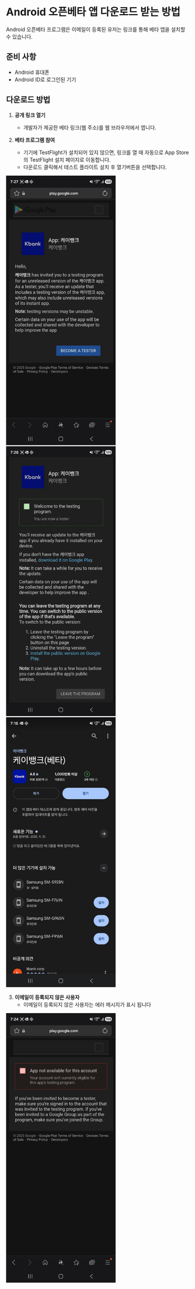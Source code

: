 # Android 오픈베타 앱 다운로드 받는 방법

Android 오픈베타 프로그램은 이메일이 등록된 유저는 링크를 통해  베타 앱을 설치할 수 있습니다.

## 준비 사항
- Android 휴대폰 
- Android ID로 로그인된 기기

## 다운로드 방법

1. **공개 링크 열기**
   - 개발자가 제공한 베타 링크(웹 주소)를 웹 브라우저에서 엽니다.

2. **베타 프로그램 참여**
   - 기기에 TestFlight가 설치되어 있지 않으면, 링크를 열 때 자동으로 App Store의 TestFlight 설치 페이지로 이동합니다.
   - 다운로드 클릭해서 테스트 플라이트 설치 후 열기버튼을 선택합니다.

<img src="screenshot/aos_01.jpeg" alt="TestFlight 설치 화면" width="300"/>  <img src="screenshot/aos_02.jpeg" alt="TestFlight 설치 화면" width="300"/>
<img src="screenshot/aos_03.jpeg" alt="TestFlight 설치 화면" width="300"/>

3. **이메일이 등록되지 않은 사용자**
   - 이메일이 등록되지 않은 사용자는 에러 메시지가 표시 됩니다

<img src="screenshot/aos_04.jpeg" alt="TestFlight 설치 화면" width="300"/>
